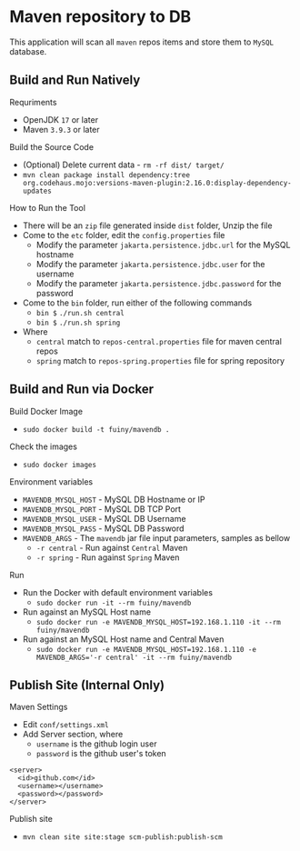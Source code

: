 # Maven repository to DB

This application will scan all `maven` repos items and store them to `MySQL` database.

## Build and Run Natively

Requriments

* OpenJDK `17` or later
* Maven `3.9.3` or later

Build the Source Code
* (Optional) Delete current data - `rm -rf dist/ target/`
* `mvn clean package install dependency:tree org.codehaus.mojo:versions-maven-plugin:2.16.0:display-dependency-updates`

How to Run the Tool
* There will be an `zip` file generated inside `dist` folder, Unzip the file
* Come to the `etc` folder, edit the `config.properties` file
  * Modify the parameter `jakarta.persistence.jdbc.url` for the MySQL hostname
  * Modify the parameter `jakarta.persistence.jdbc.user` for the username
  * Modify the parameter `jakarta.persistence.jdbc.password` for the password
* Come to the `bin` folder, run either of the following commands
  * `bin $` `./run.sh central`
  * `bin $` `./run.sh spring`
* Where
  * `central` match to `repos-central.properties` file for maven central repos
  * `spring` match to `repos-spring.properties` file for spring repository

## Build and Run via Docker

Build Docker Image
* `sudo docker build -t fuiny/mavendb .`

Check the images
* `sudo docker images`

Environment variables
* `MAVENDB_MYSQL_HOST` - MySQL DB Hostname or IP
* `MAVENDB_MYSQL_PORT` - MySQL DB TCP Port
* `MAVENDB_MYSQL_USER` - MySQL DB Username
* `MAVENDB_MYSQL_PASS` - MySQL DB Password
* `MAVENDB_ARGS` - The `mavendb` jar file input parameters, samples as bellow
  * `-r central` - Run against `Central` Maven
  * `-r spring` - Run against `Spring` Maven

Run
* Run the Docker with default environment variables
  * `sudo docker run -it --rm fuiny/mavendb`
* Run against an MySQL Host name
  * `sudo docker run -e MAVENDB_MYSQL_HOST=192.168.1.110 -it --rm fuiny/mavendb`
* Run against an MySQL Host name and Central Maven
  * `sudo docker run -e MAVENDB_MYSQL_HOST=192.168.1.110 -e MAVENDB_ARGS='-r central' -it --rm fuiny/mavendb`


## Publish Site (Internal Only)

Maven Settings
* Edit `conf/settings.xml`
* Add Server section, where
  * `username` is the github login user
  * `password` is the github user's token

```
<server>
  <id>github.com</id>
  <username></username>
  <password></password>
</server>
```

Publish site
* `mvn clean site site:stage scm-publish:publish-scm`

